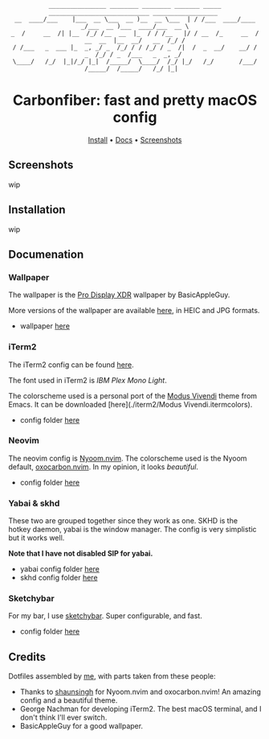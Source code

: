 <div align="center">

```
________________ ________ ________ _______ _____   ____________________________ __________________ 
__  ____/___    |___  __ \___  __ )__  __ \___  | / /___  ____/____  _/___  __ )___  ____/___  __ \
_  /     __  /| |__  /_/ /__  __  |_  / / /__   |/ / __  /_     __  /  __  __  |__  __/   __  /_/ /
/ /___   _  ___ |_  _, _/ _  /_/ / / /_/ / _  /|  /  _  __/    __/ /   _  /_/ / _  /___   _  _, _/ 
\____/   /_/  |_|/_/ |_|  /_____/  \____/  /_/ |_/   /_/       /___/   /_____/  /_____/   /_/ |_|  

```
# Carbonfiber: fast and pretty macOS config

[Install](#Installation) • [Docs](#Documentation) • [Screenshots](#Screenshots)
</div>

## Screenshots
wip

## Installation
wip

## Documenation

### Wallpaper
The wallpaper is the [Pro Display XDR](https://basicappleguy.com/basicappleblog/xdr) wallpaper by BasicAppleGuy. 

More versions of the wallpaper are available [here](https://basicappleguy.com/basicappleblog/xdr), in HEIC and JPG formats. 

* wallpaper [here](./TitaniumDynamicXDR.heic)

### iTerm2
The iTerm2 config can be found [here](./iterm2/CarbonfiberProfile.json).

The font used in iTerm2 is _IBM Plex Mono Light_. 

The colorscheme used is a personal port of the [Modus Vivendi](https://protesilaos.com/emacs/modus-themes) theme from Emacs. It can be downloaded [here](./iterm2/Modus Vivendi.itermcolors).

* config folder [here](./iterm2)

### Neovim
The neovim config is [Nyoom.nvim](https://github.com/shaunsingh/nyoom.nvim).
The colorscheme used is the Nyoom default, [oxocarbon.nvim](https://github.com/shaunsingh/oxocarbon.nvim). In my opinion, it looks _beautiful_.

* config folder [here](./nvim)

### Yabai & skhd

These two are grouped together since they work as one. SKHD is the hotkey daemon, yabai is the window manager.
The config is very simplistic but it works well.

**Note that I have not disabled SIP for yabai.**

* yabai config folder [here](./yabai)
* skhd config folder [here](./skhd)

### Sketchybar
For my bar, I use [sketchybar](https://felixkratz.github.io/SketchyBar/). Super configurable, and fast.

* config folder [here](./sketchybar)

## Credits
Dotfiles assembled by [me](https://github.com/shahmilav), with parts taken from these people:
* Thanks to [shaunsingh](https://github.com/shaunsingh) for Nyoom.nvim and oxocarbon.nvim! An amazing config and a beautiful theme.
* George Nachman for developing iTerm2. The best macOS terminal, and I don't think I'll ever switch.
* BasicAppleGuy for a good wallpaper.
